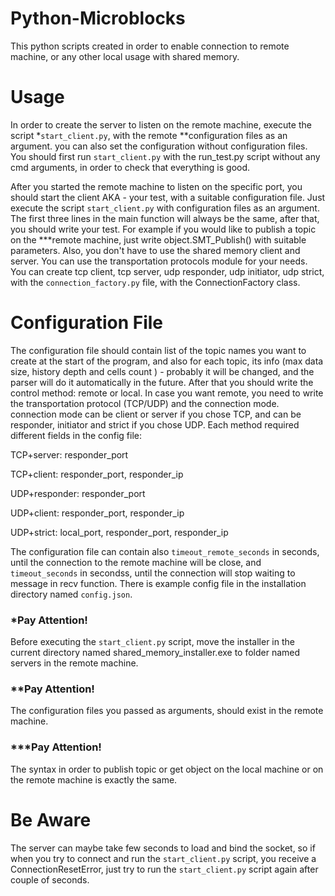 # Python-Microblocks
This python scripts created in order to enable
connection to remote machine, or any other local usage 
with shared memory.

# Usage
In order to create the server to listen on the remote machine,
execute the script *`start_client.py`, with the remote **configuration files as
an argument. you can also set the configuration without configuration files.
You should first run `start_client.py` with the run_test.py script without any
cmd arguments, in order to check that everything is good.

After you started the remote machine to listen on the specific port,
you should start the client AKA - your test, with a suitable configuration file.
Just execute the script `start_client.py` with configuration files as an argument.
The first three lines in the main function will always be the same, after that, you should write your test.
For example if you would like to publish a topic on the ***remote machine, just write object.SMT_Publish() with suitable
parameters. Also, you don't have to use the shared memory client and server.
You can use the transportation protocols module for your needs. You can create tcp client,
tcp server, udp responder, udp initiator, udp strict, with the `connection_factory.py` file,
with the ConnectionFactory class.
# Configuration File
The configuration file should contain list of the topic names
you want to create at the start of the program, and also for each topic,
its info (max data size, history depth and cells count ) - probably it will be changed,
and the parser will do it automatically in the future.
After that you should write the control method: remote or local.
In case you want remote, you need to write the transportation protocol (TCP/UDP)
and the connection mode. connection mode can be client or server if you chose TCP,
and can be responder, initiator and strict if you chose UDP.
Each method required  different fields in the config file:

TCP+server: responder_port

TCP+client: responder_port, responder_ip

UDP+responder: responder_port

UDP+client: responder_port, responder_ip

UDP+strict: local_port, responder_port, responder_ip

The configuration file can contain also `timeout_remote_seconds` in seconds, until
the connection to the remote machine will be close, and `timeout_seconds` in secondss,
until the connection will stop waiting to message in recv function.
There is example config file in the installation directory named `config.json`.

### *Pay Attention!
Before executing the `start_client.py` script, move the installer in the current directory named 
shared_memory_installer.exe to folder named servers in the remote machine.

### **Pay Attention!
The configuration files you passed as arguments, should exist
in the remote machine.

### ***Pay Attention!
The syntax in order to publish topic or get object on the local machine
or on the remote machine is exactly the same. 

# Be Aware
The server can maybe take few seconds to load and bind the socket,
so if when you try to connect and run the `start_client.py` script,
you receive a ConnectionResetError, just try to run the `start_client.py`
script again after couple of seconds.